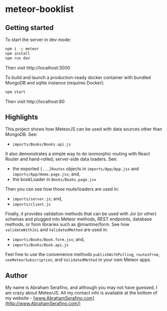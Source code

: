 # meteor-booklist

## Getting started

To start the server in dev mode:

```bash
npm i -g meteor
npm install
npm run dev
```

Then visit http://localhost:3000

To build and launch a production-ready docker container with bundled MongoDB and sqlite instance (requires Docker):

```bash
npm start
```

Then visit http://localhost:80

## Highlights

This project shows how MeteorJS can be used with data sources other than MongoDB. See:
* `imports/Books/Books.api.js`

It also demonstrates a simple way to do isomorphic routing with React Router and hand-rolled,
server-side data loaders. See:
* the exported `{...}Routes` objects in `imports/App/App.jsx` and `imports/App/Home.page.jsx`; and,
* the bookLoader in `Books/Books.page.jsx`

Then you can see how those route/loaders are used in:
* `imports/server.js`; and,
* `imports/client.js`

Finally, it provides validation methods that can be used with Joi (or other) schemas and plugged
into Meteor methods, REST endpoints, database methods, or form libraries such as @mantine/form. See how
`validateWithJoi` and `ValidatedMethod` are used in:

* `imports/Books/Book.form.jsx`; and,
* `imports/Books/Book.api.js`

Feel free to use the convenience methods `publishWithPolling`, `routesFrom`, `useMeteorSubscription`,
and `ValidatedMethod` in your own Meteor apps.

## Author

My name is Abraham Serafino, and although you may not have guessed, I am crazy about MeteorJS. All my contact info
is available at the bottom of my website - [www.AbrahamSerafino.com](http://www.AbrahamSerafino.com/)
